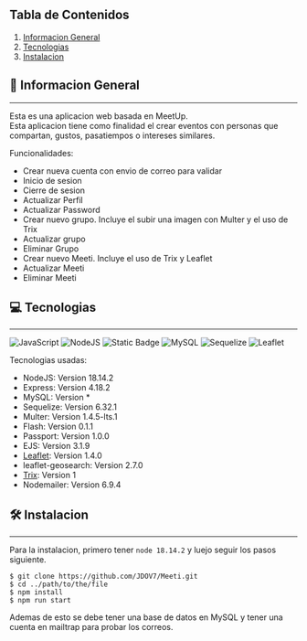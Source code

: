 ## Tabla de Contenidos
1. [Informacion General](#-informacion-general)
2. [Tecnologias](#-tecnologias)
3. [Instalacion](#-instalacion)
## 🚀 Informacion General
***
Esta es una aplicacion web basada en MeetUp.  
Esta aplicacion tiene como finalidad el crear eventos con personas que compartan, gustos, pasatiempos o intereses similares.

Funcionalidades: 
* Crear nueva cuenta con envio de correo para validar
* Inicio de sesion
* Cierre de sesion
* Actualizar Perfil
* Actualizar Password
* Crear nuevo grupo. Incluye el subir una imagen con Multer y el uso de Trix
* Actualizar grupo
* Eliminar Grupo
* Crear nuevo Meeti. Incluye el uso de Trix y Leaflet
* Actualizar Meeti
* Eliminar Meeti

## 💻 Tecnologias
***
![JavaScript](https://img.shields.io/badge/JavaScript-marker?logo=javascript&logoColor=black&color=F7DF1E) ![NodeJS](https://img.shields.io/badge/NodeJS-marker?logo=nodedotjs&labelColor=white) ![Static Badge](https://img.shields.io/badge/Express-marker?color=white) ![MySQL](https://img.shields.io/badge/MySQL-marker?logo=mysql&logoColor=black&labelColor=white&color=67B8D5) ![Sequelize](https://img.shields.io/badge/Sequelize-marker?logo=sequelize&logoColor=67B8D5&labelColor=white&color=67B8D5) ![Leaflet](https://img.shields.io/badge/Leaflet-marker?logo=leaflet&logoColor=%23199900&color=white)

 Tecnologias usadas:
* NodeJS: Version 18.14.2
* Express: Version 4.18.2
* MySQL: Version *
* Sequelize: Version 6.32.1
* Multer: Version 1.4.5-lts.1
* Flash: Version 0.1.1
* Passport: Version 1.0.0
* EJS: Version 3.1.9
* [Leaflet](https://leafletjs.com): Version 1.4.0
* leaflet-geosearch: Version 2.7.0
* [Trix](https://github.com/basecamp/trix/tree/custom-elements-v1): Version 1
* Nodemailer: Version 6.9.4

## 🛠️ Instalacion
***
Para la instalacion, primero tener ```node 18.14.2``` y luejo seguir los pasos siguiente.
```
$ git clone https://github.com/JDOV7/Meeti.git
$ cd ../path/to/the/file
$ npm install
$ npm run start
```
Ademas de esto se debe tener una base de datos en MySQL y tener una cuenta en mailtrap para probar los correos.
